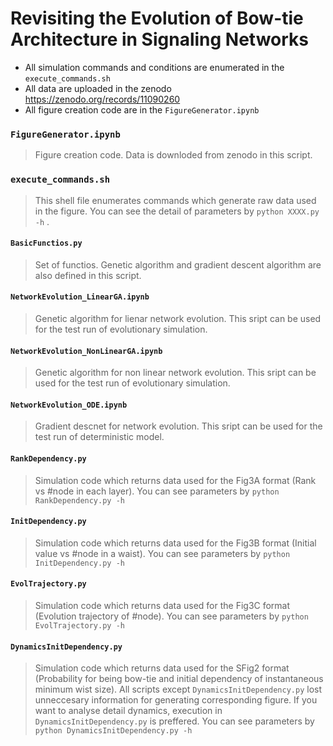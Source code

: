 # Revisiting the Evolution of Bow-tie Architecture in Signaling Networks

-  All simulation commands and conditions are enumerated in the `execute_commands.sh`
-  All data are uploaded in the zenodo https://zenodo.org/records/11090260
- All figure creation code are in the `FigureGenerator.ipynb`



### `FigureGenerator.ipynb`
>Figure creation code.
>Data is downloded from zenodo in this script.

### `execute_commands.sh`
>This shell file enumerates commands which generate raw data used in the figure.
>You can see the detail of parameters by `python XXXX.py -h` .


#### `BasicFunctios.py`
>Set of functios. Genetic algorithm and gradient descent algorithm are also defined in this script.
>
#### `NetworkEvolution_LinearGA.ipynb`
>Genetic algorithm for lienar network evolution.
>This sript can be used for the test run of evolutionary simulation.

#### `NetworkEvolution_NonLinearGA.ipynb`
>Genetic algorithm for non linear network evolution.
>This sript can be used for the test run of evolutionary simulation.

#### `NetworkEvolution_ODE.ipynb`
>Gradient descnet for network evolution.
>This sript can be used for the test run of deterministic model.

#### `RankDependency.py`
>Simulation code which returns data used for the Fig3A format (Rank vs #node in each layer).
You can see parameters by `python RankDependency.py -h`

#### `InitDependency.py`
>Simulation code which returns data used for the Fig3B format (Initial value vs #node in a waist).
You can see parameters by `python InitDependency.py -h`

#### `EvolTrajectory.py`
>Simulation code which returns data used for the Fig3C format (Evolution trajectory of #node).
You can see parameters by `python EvolTrajectory.py -h`

#### `DynamicsInitDependency.py`
>Simulation code which returns data used for the SFig2 format (Probability for being bow-tie and initial dependency of instantaneous minimum wist size).
All scripts except `DynamicsInitDependency.py` lost unneccesary information for generating corresponding figure.
If you want to analyse detail dynamics, execution in `DynamicsInitDependency.py` is preffered.
You can see parameters by `python DynamicsInitDependency.py -h`

